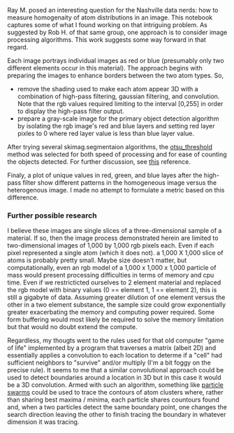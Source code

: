 Ray M. posed an interesting question for the Nashville data nerds: how to measure homogenaity of atom distributions in an image. This notebook captures some of what I found working on that intriguing problem. As suggested by Rob H. of that same group, one approach is to consider image processing algorithms. This work suggests some way forward in that regard.

Each image portrays individual images as red or blue (presumably only two different elements occur in this material). The approach begins with preparing the images to enhance borders between the two atom types. So,

* remove the shading used to make each atom appear 3D with a combination of high-pass filtering, gaussian filtering, and convolution. Note that the rgb values required limiting to the interval [0,255] in order to display the high-pass filter output.
* prepare a gray-scale image for the primary object detection algorithm by isolating the rgb image's red and blue layers and setting red layer pixles to 0 where red layer value is less than blue layer value.

After trying several skimag.segmentaion algorithms, the [otsu_threshold](http://scikit-image.org/docs/dev/auto_examples/segmentation/plot_label.html#sphx-glr-auto-examples-segmentation-plot-label-py) method was selected for both speed of processing and for ease of counting the objects detected. For further discussion, see [this](https://en.wikipedia.org/wiki/Otsu's_Method) reference.

Finaly, a plot of unique values in red, green, and blue layes after the high-pass filter show different patterns in the homogeneous image versus the heterogenous image. I made no attempt to formulate a metric based on this difference.

### Further possible research

I believe these images are single slices of a three-dimensional sample of a material. If so, then the image process demonstrated herein are limited to two-dimensional images of 1,000 by 1,000 rgb pixels each. Even if each pixel represented a single atom (which it does not). a 1,000 X 1,000 slice of atoms is probably pretty small. Maybe size doesn't matter, but computationally, even an rgb model of a 1,000 x 1,000 x 1,000 particle of mass would present processing difficulties in terms of memory and cpu time. Even if we restricticted ourselves to 2 element material and replaced the rgb model with binary values (0 == element 1, 1 == element 2), this is still a gigabyte of data. Assuming greater dilution of one element versus the other in a two element substance, the sample size could grow exponentially greater exacerbating the memory and computing power required. Some form buffering would most likely be required to solve the memory limitation but that would no doubt extend the compute.

Regardless, my thougts went to the rules used for that old computer "game of life" implemented by a program that traverses a matrix (albeit 2D) and essentially applies a convolution to each location to determe if a "cell" had sufficient neighbors to "survive" and/or multiply (I'm a bit foggy on the precise rule). It seems to me that a similar convolutional approach could be used to detect boundaries around a location in 3D but in this case it would be a 3D convolution. Armed with such an algorithm, something like [particle swarms](https://www.youtube.com/watch?v=gkGa6WZpcQg&t=21s) could be used to trace the contours of atom clusters where, rather than sharing best maxima / minima, each particle shares countours found and, when a two particles detect the same boundary point, one changes the search direction leaving the other to finish tracing the boundary in whatever dimension it was tracing.
